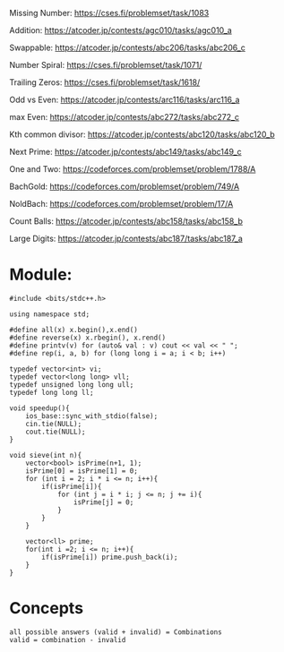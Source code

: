 Missing Number: https://cses.fi/problemset/task/1083

Addition: https://atcoder.jp/contests/agc010/tasks/agc010_a

Swappable: https://atcoder.jp/contests/abc206/tasks/abc206_c

Number Spiral: https://cses.fi/problemset/task/1071/

Trailing Zeros: https://cses.fi/problemset/task/1618/

Odd vs Even: https://atcoder.jp/contests/arc116/tasks/arc116_a

max Even: https://atcoder.jp/contests/abc272/tasks/abc272_c 

Kth common divisor: https://atcoder.jp/contests/abc120/tasks/abc120_b

Next Prime: https://atcoder.jp/contests/abc149/tasks/abc149_c

One and Two: https://codeforces.com/problemset/problem/1788/A

BachGold: https://codeforces.com/problemset/problem/749/A

NoldBach: https://codeforces.com/problemset/problem/17/A

Count Balls: https://atcoder.jp/contests/abc158/tasks/abc158_b

Large Digits: https://atcoder.jp/contests/abc187/tasks/abc187_a


# Module:
```
#include <bits/stdc++.h>

using namespace std;

#define all(x) x.begin(),x.end()
#define reverse(x) x.rbegin(), x.rend()
#define printv(v) for (auto& val : v) cout << val << " ";
#define rep(i, a, b) for (long long i = a; i < b; i++)

typedef vector<int> vi;
typedef vector<long long> vll;
typedef unsigned long long ull;
typedef long long ll;

void speedup(){
    ios_base::sync_with_stdio(false);
    cin.tie(NULL);
    cout.tie(NULL);
}

void sieve(int n){
    vector<bool> isPrime(n+1, 1);
    isPrime[0] = isPrime[1] = 0;
    for (int i = 2; i * i <= n; i++){
        if(isPrime[i]){
            for (int j = i * i; j <= n; j += i){
                isPrime[j] = 0;
            }
        }
    }

    vector<ll> prime;
    for(int i =2; i <= n; i++){
        if(isPrime[i]) prime.push_back(i);
    }
}

```

# Concepts
```
all possible answers (valid + invalid) = Combinations
valid = combination - invalid 
```
